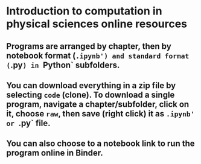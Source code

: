 # Introduction to computation in physical sciences online resources
## Programs are arranged by chapter, then by notebook format (`.ipynb') and standard format (`.py`) in `Python` subfolders. 
## You can download everything in a zip file by selecting `code` (clone). To download a single program, navigate a chapter/subfolder, click on it, choose `raw`, then save (right click) it as  `.ipynb' or `.py` file.
## You can also choose to a notebook link to run the program online in Binder. 
